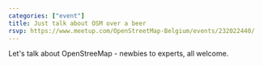 ```yaml
---
categories: ["event"]
title: Just talk about OSM over a beer
rsvp: https://www.meetup.com/OpenStreetMap-Belgium/events/232022440/
---
```


Let's talk about OpenStreeMap - newbies to experts, all welcome.
